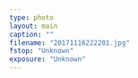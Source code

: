 ```yaml
---
type: photo
layout: main
caption: ""
filename: "20171116222201.jpg"
fstop: "Unknown"
exposure: "Unknown"
---
```

